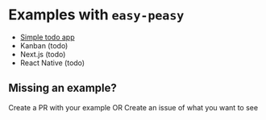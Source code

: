# Examples with `easy-peasy`

- [Simple todo app](./simple-todo/)
- Kanban (todo)
- Next.js (todo)
- React Native (todo)

## Missing an example?
Create a PR with your example OR Create an issue of what you want to see